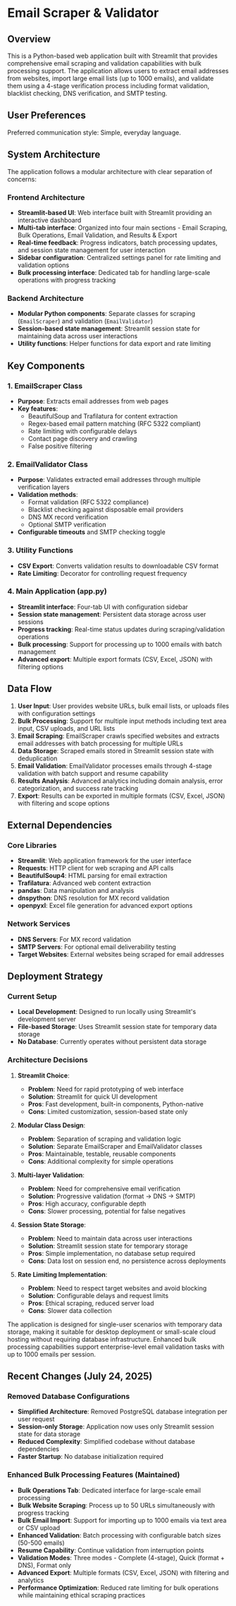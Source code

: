 # Email Scraper & Validator

## Overview

This is a Python-based web application built with Streamlit that provides comprehensive email scraping and validation capabilities with bulk processing support. The application allows users to extract email addresses from websites, import large email lists (up to 1000 emails), and validate them using a 4-stage verification process including format validation, blacklist checking, DNS verification, and SMTP testing.

## User Preferences

Preferred communication style: Simple, everyday language.

## System Architecture

The application follows a modular architecture with clear separation of concerns:

### Frontend Architecture
- **Streamlit-based UI**: Web interface built with Streamlit providing an interactive dashboard
- **Multi-tab interface**: Organized into four main sections - Email Scraping, Bulk Operations, Email Validation, and Results & Export
- **Real-time feedback**: Progress indicators, batch processing updates, and session state management for user interaction
- **Sidebar configuration**: Centralized settings panel for rate limiting and validation options
- **Bulk processing interface**: Dedicated tab for handling large-scale operations with progress tracking

### Backend Architecture
- **Modular Python components**: Separate classes for scraping (`EmailScraper`) and validation (`EmailValidator`)
- **Session-based state management**: Streamlit session state for maintaining data across user interactions
- **Utility functions**: Helper functions for data export and rate limiting

## Key Components

### 1. EmailScraper Class
- **Purpose**: Extracts email addresses from web pages
- **Key features**: 
  - BeautifulSoup and Trafilatura for content extraction
  - Regex-based email pattern matching (RFC 5322 compliant)
  - Rate limiting with configurable delays
  - Contact page discovery and crawling
  - False positive filtering

### 2. EmailValidator Class
- **Purpose**: Validates extracted email addresses through multiple verification layers
- **Validation methods**:
  - Format validation (RFC 5322 compliance)
  - Blacklist checking against disposable email providers
  - DNS MX record verification
  - Optional SMTP verification
- **Configurable timeouts** and SMTP checking toggle

### 3. Utility Functions
- **CSV Export**: Converts validation results to downloadable CSV format
- **Rate Limiting**: Decorator for controlling request frequency

### 4. Main Application (app.py)
- **Streamlit interface**: Four-tab UI with configuration sidebar
- **Session state management**: Persistent data storage across user sessions
- **Progress tracking**: Real-time status updates during scraping/validation operations
- **Bulk processing**: Support for processing up to 1000 emails with batch management
- **Advanced export**: Multiple export formats (CSV, Excel, JSON) with filtering options

## Data Flow

1. **User Input**: User provides website URLs, bulk email lists, or uploads files with configuration settings
2. **Bulk Processing**: Support for multiple input methods including text area input, CSV uploads, and URL lists
3. **Email Scraping**: EmailScraper crawls specified websites and extracts email addresses with batch processing for multiple URLs
4. **Data Storage**: Scraped emails stored in Streamlit session state with deduplication
5. **Email Validation**: EmailValidator processes emails through 4-stage validation with batch support and resume capability
6. **Results Analysis**: Advanced analytics including domain analysis, error categorization, and success rate tracking
7. **Export**: Results can be exported in multiple formats (CSV, Excel, JSON) with filtering and scope options

## External Dependencies

### Core Libraries
- **Streamlit**: Web application framework for the user interface
- **Requests**: HTTP client for web scraping and API calls
- **BeautifulSoup4**: HTML parsing for email extraction
- **Trafilatura**: Advanced web content extraction
- **pandas**: Data manipulation and analysis
- **dnspython**: DNS resolution for MX record validation
- **openpyxl**: Excel file generation for advanced export options

### Network Services
- **DNS Servers**: For MX record validation
- **SMTP Servers**: For optional email deliverability testing
- **Target Websites**: External websites being scraped for email addresses

## Deployment Strategy

### Current Setup
- **Local Development**: Designed to run locally using Streamlit's development server
- **File-based Storage**: Uses Streamlit session state for temporary data storage
- **No Database**: Currently operates without persistent data storage

### Architecture Decisions

1. **Streamlit Choice**: 
   - **Problem**: Need for rapid prototyping of web interface
   - **Solution**: Streamlit for quick UI development
   - **Pros**: Fast development, built-in components, Python-native
   - **Cons**: Limited customization, session-based state only

2. **Modular Class Design**:
   - **Problem**: Separation of scraping and validation logic
   - **Solution**: Separate EmailScraper and EmailValidator classes
   - **Pros**: Maintainable, testable, reusable components
   - **Cons**: Additional complexity for simple operations

3. **Multi-layer Validation**:
   - **Problem**: Need for comprehensive email verification
   - **Solution**: Progressive validation (format → DNS → SMTP)
   - **Pros**: High accuracy, configurable depth
   - **Cons**: Slower processing, potential for false negatives

4. **Session State Storage**:
   - **Problem**: Need to maintain data across user interactions
   - **Solution**: Streamlit session state for temporary storage
   - **Pros**: Simple implementation, no database setup required
   - **Cons**: Data lost on session end, no persistence across deployments

5. **Rate Limiting Implementation**:
   - **Problem**: Need to respect target websites and avoid blocking
   - **Solution**: Configurable delays and request limits
   - **Pros**: Ethical scraping, reduced server load
   - **Cons**: Slower data collection

The application is designed for single-user scenarios with temporary data storage, making it suitable for desktop deployment or small-scale cloud hosting without requiring database infrastructure. Enhanced bulk processing capabilities support enterprise-level email validation tasks with up to 1000 emails per session.

## Recent Changes (July 24, 2025)

### Removed Database Configurations
- **Simplified Architecture**: Removed PostgreSQL database integration per user request
- **Session-only Storage**: Application now uses only Streamlit session state for data storage
- **Reduced Complexity**: Simplified codebase without database dependencies
- **Faster Startup**: No database initialization required

### Enhanced Bulk Processing Features (Maintained)
- **Bulk Operations Tab**: Dedicated interface for large-scale email processing
- **Bulk Website Scraping**: Process up to 50 URLs simultaneously with progress tracking
- **Bulk Email Import**: Support for importing up to 1000 emails via text area or CSV upload
- **Enhanced Validation**: Batch processing with configurable batch sizes (50-500 emails)
- **Resume Capability**: Continue validation from interruption points
- **Validation Modes**: Three modes - Complete (4-stage), Quick (format + DNS), Format only
- **Advanced Export**: Multiple formats (CSV, Excel, JSON) with filtering and analytics
- **Performance Optimization**: Reduced rate limiting for bulk operations while maintaining ethical scraping practices